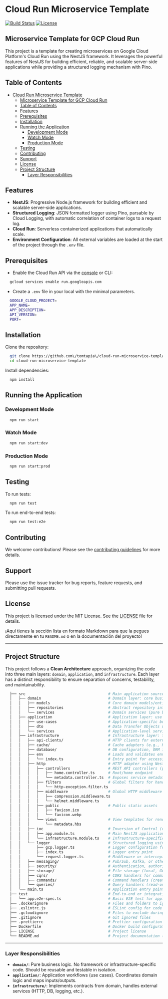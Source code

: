 # Cloud Run Microservice Template

[![Build Status](https:\/\/img.shields.io\/github\/actions\/workflow\/status\/tomtapia\/cloud-run-microservice-template\/cloud-run-deployer.yml)](https:\/\/github.com\/tomtapia\/cloud-run-microservice-template\/actions)
[![License](https:\/\/img.shields.io\/github\/license\/tomtapia\/cloud-run-microservice-template)](https:\/\/github.com\/tomtapia\/cloud-run-microservice-template\/blob\/main\/LICENSE)

## Microservice Template for GCP Cloud Run

This project is a template for creating microservices on Google Cloud Platform's Cloud Run using the NestJS framework. It leverages the powerful features of NestJS for building efficient, reliable, and scalable server-side applications while providing a structured logging mechanism with Pino.

## Table of Contents

- [Cloud Run Microservice Template](#cloud-run-microservice-template)
  - [Microservice Template for GCP Cloud Run](#microservice-template-for-gcp-cloud-run)
  - [Table of Contents](#table-of-contents)
  - [Features](#features)
  - [Prerequisites](#prerequisites)
  - [Installation](#installation)
  - [Running the Application](#running-the-application)
    - [Development Mode](#development-mode)
    - [Watch Mode](#watch-mode)
    - [Production Mode](#production-mode)
  - [Testing](#testing)
  - [Contributing](#contributing)
  - [Support](#support)
  - [License](#license)
  - [Project Structure](#project-structure)
    - [Layer Responsibilities](#layer-responsibilities)

## Features

- **NestJS**: Progressive Node.js framework for building efficient and scalable server-side applications.
- **Structured Logging**: JSON formatted logger using Pino, parsable by Cloud Logging, with automatic correlation of container logs to a request log.
- **Cloud Run**: Serverless containerized applications that automatically scale.
- **Environment Configuration**: All external variables are loaded at the start of the project through the `.env` file.

## Prerequisites

- Enable the Cloud Run API via the [console](https:\/\/console.cloud.google.com\/apis\/library\/run.googleapis.com) or CLI:

```bash
  gcloud services enable run.googleapis.com
```

- Create a `.env` file in your local with the minimal parameters.

```bash
  GOOGLE_CLOUD_PROJECT=
  APP_NAME=
  APP_DESCRIPTION=
  API_VERSION=
  PORT=
```

## Installation

Clone the repository:

```bash
  git clone https://github.com\/tomtapia\/cloud-run-microservice-template.git
  cd cloud-run-microservice-template
```

Install dependencies:

```bash
  npm install
```

## Running the Application

### Development Mode

```bash
  npm run start
```

### Watch Mode

```bash
  npm run start:dev
```

### Production Mode

```bash
  npm run start:prod
```

## Testing

To run tests:

```bash
  npm run test
```

To run end-to-end tests:

```bash
  npm run test:e2e
```

## Contributing

We welcome contributions! Please see the [contributing guidelines](CONTRIBUTING.md) for more details.

## Support

Please use the issue tracker for bug reports, feature requests, and submitting pull requests.

## License

This project is licensed under the MIT License. See the [LICENSE](LICENSE) file for details.

¡Aquí tienes la sección lista en formato Markdown para que la pegues directamente en tu `README.md` o en la documentación del proyecto!

---

## Project Structure

This project follows a **Clean Architecture** approach, organizing the code into three main layers: `domain`, `application`, and `infrastructure`. Each layer has a distinct responsibility to ensure separation of concerns, testability, and maintainability.

```bash
  ├── src                                     # Main application source code
  │   ├── domain                              # Domain layer: core business logic, entities, and contracts
  │   │   ├── models                          # Core domain models/entities
  │   │   ├── repositories                    # Abstract repository interfaces (contracts)
  │   │   └── services                        # Domain services (pure business logic, no side effects)
  │   ├── application                         # Application layer: use cases, DTOs, and application services
  │   │   ├── use-cases                       # Application-specific business logic
  │   │   ├── dto                             # Data Transfer Objects used between layers
  │   │   └── services                        # Application-level services orchestrating use cases
  │   ├── infrastructure                      # Infrastructure layer: technical implementations, framework integrations
  │   │   ├── api-clients/                    # HTTP clients for external APIs (REST, GraphQL, etc.)
  │   │   ├── cache/                          # Cache adapters (e.g., Redis, in-memory)
  │   │   ├── database/                       # DB configuration, ORM integration, custom repository implementations
  │   │   ├── env                             # Loads and validates environment variables from .env
  │   │   │   └── index.ts                    # Entry point for accessing environment configs
  │   │   ├── http                            # HTTP adapter using NestJS (controllers, middleware, filters, views)
  │   │   │   ├── controllers                 # REST API controllers (public-facing endpoints)
  │   │   │   │   ├── home.controller.ts      # Root/home endpoint
  │   │   │   │   └── metadata.controller.ts  # Exposes service metadata
  │   │   │   ├── filters                     # Global filters for handling HTTP exceptions
  │   │   │   │   └── http-exception.filter.ts
  │   │   │   ├── middleware                  # Global HTTP middleware (e.g., security, compression)
  │   │   │   │   ├── compression.middleware.ts
  │   │   │   │   └── helmet.middleware.ts
  │   │   │   ├── public                      # Public static assets
  │   │   │   │   ├── favicon.ico     
  │   │   │   │   └── favicon.webp
  │   │   │   └── views                       # View templates for rendering HTML (if applicable)
  │   │   │       └── metadata.hbs
  │   │   ├── ioc                             # Inversion of Control (dependency injection modules)
  │   │   │   ├── app.module.ts               # Main NestJS application module
  │   │   │   └── infrastructure.module.ts    # Infrastructure-specific providers and bindings
  │   │   └── logger                          # Structured logging using Pino, compatible with Cloud Logging
  │   │       ├── gcp.logger.ts               # Logger configuration for GCP
  │   │       ├── index.ts                    # Logger entry point
  │   │       └── request.logger.ts           # Middleware or interceptor for per-request logging
  │   │   ├── messaging/                      # Pub/Sub, Kafka, or other message brokers integration
  │   │   ├── security/                       # Authentication, authorization strategies and utilities
  │   │   ├── storage/                        # File storage (local, GCS, S3, etc.)
  │   │   ├── cqrs/                           # CQRS handlers for command and query logic
  │   │   ├── commands/                       # Command handlers (create, update, delete operations)
  │   │   └── queries/                        # Query handlers (read-only operations)
  │   └── main.ts                             # Application entry point (starts the NestJS app)
  ├── test                                    # End-to-end or integration tests
  │   └── app.e2e-spec.ts                     # Basic E2E test for application startup
  ├── .dockerignore                           # Files and folders to ignore during Docker image build
  ├── .eslintrc.js                            # ESLint config for code quality and style
  ├── .gcloudignore                           # Files to exclude during Google Cloud deployment
  ├── .gitignore                              # Git ignored files
  ├── .prettierrc                             # Prettier configuration for code formatting
  ├── Dockerfile                              # Docker build configuration for Cloud Run
  ├── LICENSE                                 # Project license
  └── README.md                               # Project documentation (you are here!)
```

---

### Layer Responsibilities

- **`domain/`**: Pure business logic. No framework or infrastructure-specific code. Should be reusable and testable in isolation.
- **`application/`**: Application workflows (use cases). Coordinates domain logic and maps inputs/outputs.
- **`infrastructure/`**: Implements contracts from domain, handles external services (HTTP, DB, logging, etc.).
